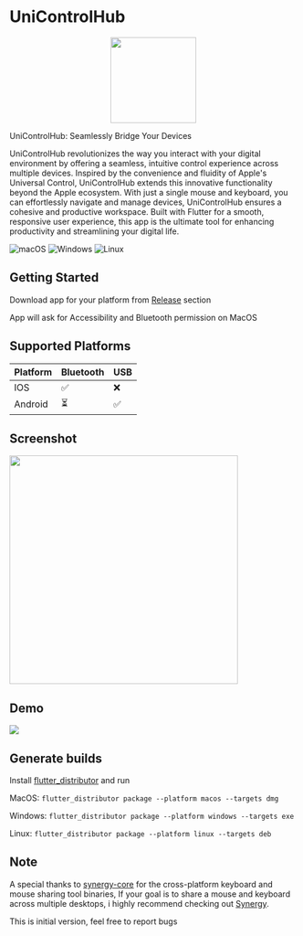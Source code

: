 # UniControlHub

<p align="center">
  <img src="https://github.com/rohitsangwan01/uni_control_hub/assets/59526499/6689d262-793a-44ec-bd5b-800d15ad2d25" height=150 />
</p>

UniControlHub: Seamlessly Bridge Your Devices

UniControlHub revolutionizes the way you interact with your digital environment by offering a seamless, intuitive control experience across multiple devices. Inspired by the convenience and fluidity of Apple's Universal Control, UniControlHub extends this innovative functionality beyond the Apple ecosystem. With just a single mouse and keyboard, you can effortlessly navigate and manage devices, UniControlHub ensures a cohesive and productive workspace. Built with Flutter for a smooth, responsive user experience, this app is the ultimate tool for enhancing productivity and streamlining your digital life.

![macOS](https://img.shields.io/badge/mac%20os-000000?style=for-the-badge&logo=macos&logoColor=F0F0F0)
![Windows](https://img.shields.io/badge/Windows-0078D6?style=for-the-badge&logo=windows&logoColor=white)
![Linux](https://img.shields.io/badge/Linux-FCC624?style=for-the-badge&logo=linux&logoColor=black)

## Getting Started

Download app for your platform from [Release](https://github.com/rohitsangwan01/uni_control_hub/releases) section

App will ask for Accessibility and Bluetooth permission on MacOS

## Supported Platforms

| Platform | Bluetooth | USB |
| -------- | --------- | --- |
| IOS      | ✅        | ❌  |
| Android  | ⏳        | ✅  |

## Screenshot

<p align="start">
  <img src="https://github.com/rohitsangwan01/uni_control_hub/assets/59526499/7b2b87c3-4501-490b-a205-0e3815c4b583" height=400 />
</p>

## Demo

[![](http://markdown-videos-api.jorgenkh.no/youtube/KYsqdJkG2N0)](https://youtu.be/KYsqdJkG2N0)

## Generate builds

Install [flutter_distributor](https://pub.dev/packages/flutter_distributor) and run

MacOS: `flutter_distributor package --platform macos --targets dmg`

Windows: `flutter_distributor package --platform windows --targets exe`

Linux: `flutter_distributor package --platform linux --targets deb`

## Note

A special thanks to [synergy-core](https://github.com/symless/synergy-core) for the cross-platform keyboard and mouse sharing tool binaries, If your goal is to share a mouse and keyboard across multiple desktops, i highly recommend checking out [Synergy](https://symless.com/synergy).

This is initial version, feel free to report bugs
